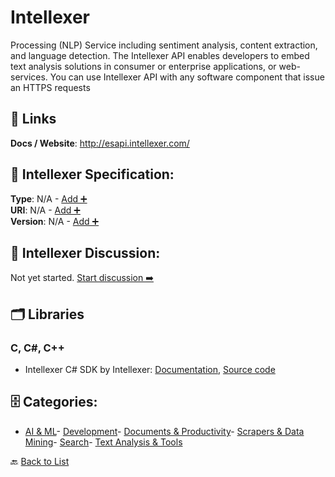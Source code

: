 # Intellexer

Processing (NLP) Service including sentiment analysis, content extraction, and language detection.  The Intellexer API enables developers to embed text analysis solutions in consumer or enterprise applications, or web-services.  You can use Intellexer API with any software component that issue an HTTPS requests

##  🔗 Links
**Docs / Website**: http://esapi.intellexer.com/

## 🧬 Intellexer Specification:
**Type**: N/A - [Add ➕](https://github.com/apis-list/apis-list/edit/main/apis.yaml#10464)  
**URI**: N/A - [Add ➕](https://github.com/apis-list/apis-list/edit/main/apis.yaml#10464)  
**Version**: N/A - [Add ➕](https://github.com/apis-list/apis-list/edit/main/apis.yaml#10464)

## 💬 Intellexer Discussion:
Not yet started. [Start discussion ➡️](https://github.com/apis-list/apis-list/discussions/new)

## 🗂️ Libraries
### C, C#, C++
- Intellexer C# SDK by Intellexer: [Documentation](http://www.intellexer.com/), [Source code](http://www.intellexer.com/sdk_overview.html)


## 🗄️ Categories:
- [AI & ML](https://github.com/apis-list/apis-list#ai--ml-)- [Development](https://github.com/apis-list/apis-list#development-)- [Documents & Productivity](https://github.com/apis-list/apis-list#documents--productivity-)- [Scrapers & Data Mining](https://github.com/apis-list/apis-list#scrapers--data-mining-)- [Search](https://github.com/apis-list/apis-list#search-)- [Text Analysis & Tools](https://github.com/apis-list/apis-list#text-analysis--tools-)

🔙  [Back to List](https://github.com/apis-list/apis-list)
